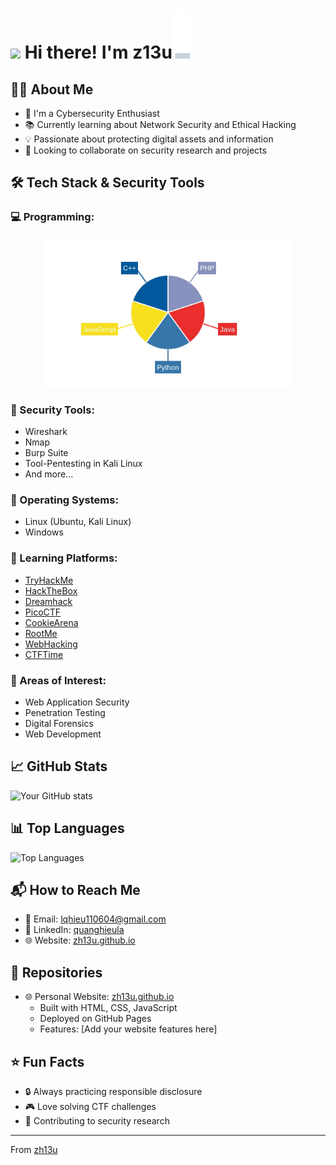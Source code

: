 # <img src="https://raw.githubusercontent.com/MartinHeinz/MartinHeinz/master/wave.gif" width="30px"> Hi there! I'm z13u<img src="./svg/blink-cursor.svg" alt="cursor" style="display: inline; vertical-align: baseline; margin-left: 2px;">

## 👨‍💻 About Me
- 🎯 I'm a Cybersecurity Enthusiast
- 📚 Currently learning about Network Security and Ethical Hacking
- 💡 Passionate about protecting digital assets and information
- 🤝 Looking to collaborate on security research and projects

## 🛠️ Tech Stack & Security Tools

### 💻 Programming:

<p align="center">
    <img src="./images/chart.png" width="400" alt="Programming Languages Pie Chart"/>
</p>

### 🔐 Security Tools: 

* Wireshark
* Nmap
* Burp Suite
* Tool-Pentesting in Kali Linux
* And more...

### 💽 Operating Systems: 

* Linux (Ubuntu, Kali Linux)
* Windows

### 📖 Learning Platforms:

* [TryHackMe](https://tryhackme.com)
* [HackTheBox](https://www.hackthebox.com)
* [Dreamhack](https://dreamhack.io)
* [PicoCTF](https://picoctf.org)
* [CookieArena](https://cookiearena.org)
* [RootMe](https://www.root-me.org)
* [WebHacking](https://webhacking.kr)
* [CTFTime](https://ctftime.org/)

### 🎯 Areas of Interest:

* Web Application Security
* Penetration Testing
* Digital Forensics
* Web Development

## 📈 GitHub Stats
![Your GitHub stats](https://github-readme-stats.vercel.app/api?username=zh13u&show_icons=true&theme=radical)

## 📊 Top Languages
![Top Languages](https://github-readme-stats.vercel.app/api/top-langs/?username=zh13u&layout=compact&theme=radical)

## 📬 How to Reach Me

* 📧 Email: lqhieu110604@gmail.com
* 💼 LinkedIn: [quanghieula](https://www.linkedin.com/in/quanghieula)
* 🌐 Website: [zh13u.github.io](https://zh13u.github.io)

## 📂 Repositories

- 🌐 Personal Website: [zh13u.github.io](https://zh13u.github.io)
  - Built with HTML, CSS, JavaScript
  - Deployed on GitHub Pages
  - Features: [Add your website features here]

## ⭐ Fun Facts

- 🔒 Always practicing responsible disclosure
- 🎮 Love solving CTF challenges
- 🤝 Contributing to security research

---
 From [zh13u](https://github.com/zh13u)
